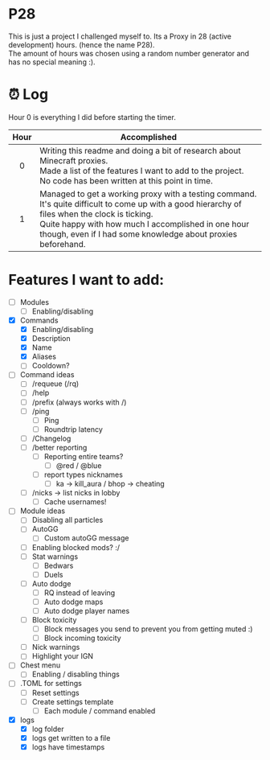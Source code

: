# P28
This is just a project I challenged myself to. Its a Proxy in 28 (active development) hours. (hence the name P28). \
The amount of hours was chosen using a random number generator and has no special meaning :).

# ⏰ Log
Hour 0 is everything I did before starting the timer.

| Hour 	| Accomplished 	|
|:---:	|---	|
| 0 	| Writing this readme and doing a bit of research about Minecraft proxies. <br> Made a list of the features I want to add to the project. <br> No code has been written at this point in time. 	|
| 1 	| Managed to get a working proxy with a testing command.<br>It's quite difficult to come up with a good hierarchy of files when the clock is ticking.<br>Quite happy with how much I accomplished in one hour though, even if I had some knowledge about proxies beforehand. 	|


# Features I want to add:
- [ ] Modules
  - [ ] Enabling/disabling 
- [x] Commands
  - [x] Enabling/disabling
  - [x] Description
  - [x] Name
  - [x] Aliases
  - [ ] Cooldown?
- [ ] Command ideas
  - [ ] /requeue (/rq)
  - [ ] /help
  - [ ] /prefix (always works with /)
  - [ ] /ping
	- [ ] Ping
	- [ ] Roundtrip latency
  - [ ] /Changelog
  - [ ] /better reporting
	- [ ] Reporting entire teams?
	  - [ ] @red / @blue
	- [ ] report types nicknames
	  - [ ] ka -> kill_aura / bhop -> cheating
  - [ ] /nicks -> list nicks in lobby
    - [ ] Cache usernames!
- [ ] Module ideas
  - [ ] Disabling all particles
  - [ ] AutoGG
	- [ ] Custom autoGG message
  - [ ] Enabling blocked mods? :/
  - [ ] Stat warnings
    - [ ] Bedwars
	- [ ] Duels
  - [ ] Auto dodge
	- [ ] RQ instead of leaving
	- [ ] Auto dodge maps
	- [ ] Auto dodge player names
  - [ ] Block toxicity
	- [ ] Block messages you send to prevent you from getting muted :)
	- [ ] Block incoming toxicity
  - [ ] Nick warnings
  - [ ] Highlight your IGN
- [ ] Chest menu
  - [ ] Enabling / disabling things
- [ ] .TOML for settings
  - [ ] Reset settings
  - [ ] Create settings template
    - [ ] Each module / command enabled
- [x] logs
  - [x] log folder
  - [x] logs get written to a file
  - [x] logs have timestamps